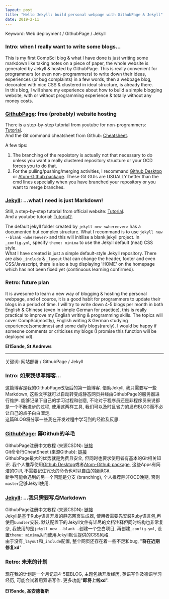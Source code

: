 ```yaml
---
layout: post
title: "Hello Jekyll: build personal webpage with GithubPage & Jekyll"
date: 2019-2-11
---
```

Keyword: Web deployment / GithubPage / Jekyll

### Intro: when I really want to write some blogs...
This is my first CompSci blog & what I have done is just writing some markdown like taking notes on a piece of paper, the whole website is generated by Jekyll & hosted by GithubPage. This is really convenient for programmers (or even non-programmers) to write down their ideas, experiences (or bug complaints) in a few words, then a webpage blog, decorated with nice CSS & clustered in ideal structure, is already there.  
In this blog, I will share my experience about how to build a simple blogging website, with or without programming experience & totally without any money costs.

### [GithubPage](https://pages.github.com/): free (probably) website hosting
There is a step-by-step tutorial from youtube for non-programmers: [Tutorial](https://youtu.be/FiOgz3nKpgk).  
And the Git command cheatsheet from Github: [Cheatsheet](https://services.github.com/on-demand/downloads/github-git-cheat-sheet.pdf).  

A few tips:
1. The branching of the repoistory is actually not that necessary to do unless you want a really clustered repository structure or your OCD forces you to do that.  
2. For the pulling/pushing/merging activities, I recommand [Github Desktop](https://desktop.github.com/) or [Atom-Github package](https://github.atom.io/). These Git GUIs are USUALLY better than the cmd lines especially when you have branched your repository or you want to merge branches.  

### [Jekyll](https://jekyllrb.com/): ...what I need is just Markdown!
Still, a step-by-step tutorial from official website: [Tutorial](https://jekyllrb.com/docs/step-by-step/01-setup/).  
And a youtube tutorial: [Tutorial2](https://youtu.be/fqFjuX4VZmU).  

The default jekyll folder created by `jekyll new <whereever>` has a documented but complex structure. What I recommand is to use `jekyll new --blank <whereever>` and this will initilise a blank jekyll project. In `_config.yml`, specify `theme: minima` to use the Jekyll default (neat) CSS style.  
What I have created is just a simple default-style Jekyll repository. There are also `_include` & `_layout` that can change the header, footer and even CSS/Javascript, there is also a bug displaying 'HOME' on the homepage which has not been fixed yet (continuous learning confirmed).

### Retro: future plan
It is awesome to learn a new way of blogging & hosting the personal webpage, and of cource, it is a good habit for programmers to update their blogs in a period of time. I will try to write down 4-5 blogs per month in both English & Chinese (even in simple German for practice), this is really practical to improve my English writing & programming skills. The topics will cover CompSci(mostly), English writing & German studying experience(sometimes) and some daily blogs(rarely). I would be happy if someone comments or criticises my blogs (I promise this function will be deployed xd).

__El15ande, St Andrews__
<hr>
关键词: 网站部署 / GithubPage / Jekyll  

### Intro: 如果我想写博客...
这篇博客是我的GithubPage改版后的第一篇博客. 借助Jekyll, 我只需要写一些Markdown, 这些文字就可以自动转变成静态网页并经由GithubPage的服务器进行维护. 能够记录下自己的学习过程和创意, 不论对于程序员还是非程序员来说都是一个不断进步的过程, 使用这两样工具, 我们可以及时且省力的发布BLOG而不必让自己的点子白白溜走.  
这篇BLOG将分享一些我在开发过程中学习到的经验及反思.

### [GithubPage](https://pages.github.com/): 薅Github的羊毛
GithubPage注册中文教程 (来源CSDN): [链接](https://blog.csdn.net/baidu_25464429/article/details/80805237)  
Git命令行CheatSheet (来源Github): [链接]((https://services.github.com/on-demand/downloads/github-git-cheat-sheet.pdf))  
GithubPage最大的优势就是免费且安全, 但同时也要求使用者有基本的Git相关知识. 我个人推荐使用[Github Desktop](https://desktop.github.com/)或者[Atom-Github package](https://github.atom.io/), 这些Apps有简洁的GUI, 不需要记住冗长的命令也可以自由的操纵Git.  
新手可能会遇到的另一个问题是分支 (branching), 个人推荐除非OCD晚期, 否则`master`足够Jekyll使用.

### [Jekyll](https://jekyllrb.com/): ...我只需要写点Markdown
GithubPage注册中文教程 (来源CSDN): [链接](https://blog.csdn.net/uselym/article/details/73608638)  
Jekyll是基于Ruby语言开发的静态网页生成器, 使用者需要先安装Ruby语言包,再使用`bundler`安装. 默认配置下的Jekyll文件有详尽的文档注释但同时结构也非常复杂, 我使用的是`jekyll new --blank .`创建一个空白项目, 再创建`_config.yml`, 设置`theme: minima`从而使用Jekyll默认提供的CSS风格.  
由于没有`_layout`和`_include`配置, 整个网页还存在着一些不足和bug, "__将在近期修复xd__"

### Retro: 未来的计划
现在我的计划是一个月记录4-5篇BLOG, 主题包括开发经历, 英语写作及德语学习经历, 可能会试着用双语写作. 更多功能"__即将上线xd__".

__El15ande, 圣安德鲁斯__
